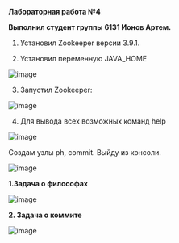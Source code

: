 **Лабораторная работа №4**

**Выполнил студент группы 6131 Ионов Артем.**

1. Установил Zookeeper версии 3.9.1.

2. Установил переменную JAVA_HOME

![image](https://github.com/sat4h/BigData/assets/146749026/e9c64a6b-1d55-4296-8c0d-0899063b9533)

3. Запустил Zookeeper:

![image](https://github.com/sat4h/BigData/assets/146749026/5e27f9ca-247a-49bc-a88a-7f1678c2e2cd)

4. Для вывода всех возможных команд help

![image](https://github.com/sat4h/BigData/assets/146749026/56a6a152-4966-463b-bd38-c0ba67611053)

Создам узлы ph, commit. Выйду из консоли.

![image](https://github.com/sat4h/BigData/assets/146749026/b47027ec-5f4e-4bf4-861d-8273e670fba0)

**1.Задача о философах**

![image](https://github.com/sat4h/BigData/assets/146749026/067305fb-e217-4145-b9c4-ce0e6442f490)

**2. Задача о коммите**

![image](https://github.com/sat4h/BigData/assets/146749026/f3dc03f0-0dcf-4d31-8ad0-5c3423207a7a)

